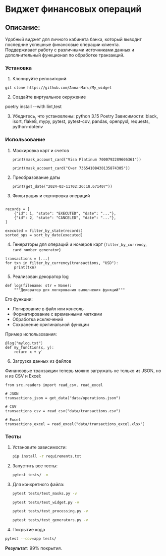 # Виджет финансовых операций

## Описание:

Удобный виджет для личного кабинета банка, который выводит последние успешные финансовые операции клиента.  
Поддерживает работу с различными источниками данных и дополнительный функционал по обработке транзакций.

### Установка

1. Клонируйте репозиторий
```
git clone https://github.com/Anna-Maru/My_widget
```

2. Создайте виртуальное окружение

poetry install --with lint,test

3. Убедитесь, что установлены:
   python 3.15
   Poetry
   Зависимости: black, isort, flake8, mypy, pytest, pytest-cov, pandas, openpyxl, requests, python-dotenv

### Использование

1. Маскировка карт и счетов
   ```from widget.py import mask_account_card
   print(mask_account_card("Visa Platinum 7000792289606361"))

   print(mask_account_card("Счет 73654108430135874305"))
2. Преобразование даты
   ```from widget.py import get_date
   print(get_date("2024-03-11T02:26:18.671407"))
   ```
3. Фильтрация и сортировка операций
```from processing.py import filter_by_state, sort_by_date

records = [
    {"id": 1, "state": "EXECUTED", "date": "..."},
    {"id": 2, "state": "CANCELED", "date": "..."},
]

executed = filter_by_state(records)
sorted_ops = sort_by_date(executed)
```
4. Генераторы для операций и номеров карт (`filter_by_currency`, `card_number_generator`)
```
transactions = [...]
for txn in filter_by_currency(transactions, "USD"):
    print(txn)
   ```
5. Реализован декоратор log
```
def log(filename: str = None):
    """Декоратор для логирования выполнения функций"""
```
Его функции:
* Логирование в файл или консоль
* Форматирование с временными метками
* Обработка исключений
* Сохранение оригинальной функции

Пример использования: 
```
@log("mylog.txt")
def my_function(x, y):
    return x + y`
```
6. Загрузка данных из файлов

Финансовые транзакции теперь можно загружать не только из JSON, но и из CSV и Excel:
```from src.utils import get_data
from src.readers import read_csv, read_excel

# JSON
transactions_json = get_data("data/operations.json")

# CSV
transactions_csv = read_csv("data/transactions.csv")

# Excel
transactions_excel = read_excel("data/transactions_excel.xlsx")
```

### Тесты
1. Установите зависимости:
   ```bash
   pip install -r requirements.txt
   ```
2. Запустить все тесты:
   ```bash
   pytest tests/ -v
   ```
3. Для конкретного файла:
   ```bash
   pytest tests/test_masks.py -v
   ```
   ```bash
   pytest tests/test_widget.py -v
   ```
   ```bash
   pytest tests/test_processing.py -v
   ```
   ```bash
   pytest tests/test_generators.py -v
   ```
6. Покрытие кода
```bash
pytest --cov=app tests/
```
**Результат**: 99% покрытия.
